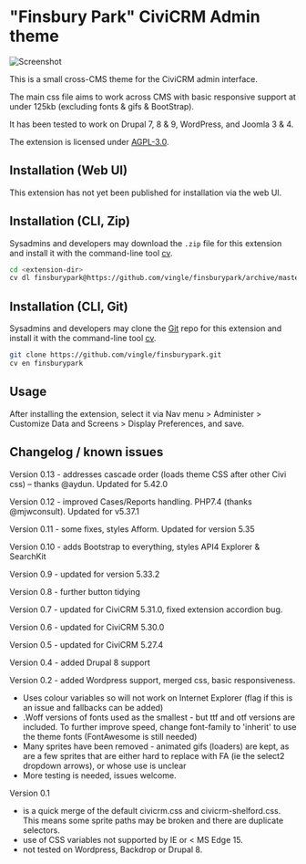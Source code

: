 # "Finsbury Park" CiviCRM Admin theme

![Screenshot](/images/screenshot.png)

This is a small cross-CMS theme for the CiviCRM admin interface. 

The main css file aims to work across CMS with basic responsive support at under 125kb (excluding fonts & gifs & BootStrap). 

It has been tested to work on Drupal 7, 8 & 9, WordPress, and Joomla 3 & 4.

The extension is licensed under [AGPL-3.0](LICENSE.txt).


## Installation (Web UI)

This extension has not yet been published for installation via the web UI.


## Installation (CLI, Zip)

Sysadmins and developers may download the `.zip` file for this extension and
install it with the command-line tool [cv](https://github.com/civicrm/cv).

```bash
cd <extension-dir>
cv dl finsburypark@https://github.com/vingle/finsburypark/archive/master.zip
```

## Installation (CLI, Git)

Sysadmins and developers may clone the [Git](https://en.wikipedia.org/wiki/Git) repo for this extension and
install it with the command-line tool [cv](https://github.com/civicrm/cv).

```bash
git clone https://github.com/vingle/finsburypark.git
cv en finsburypark
```

## Usage

After installing the extension, select it via Nav menu > Administer > Customize Data and Screens > Display Preferences, and save.


## Changelog / known issues

Version 0.13 - addresses cascade order (loads theme CSS after other Civi css) – thanks @aydun. Updated for 5.42.0

Version 0.12 - improved Cases/Reports handling. PHP7.4 (thanks @mjwconsult). Updated for v5.37.1

Version 0.11 - some fixes, styles Afform. Updated for version 5.35

Version 0.10 - adds Bootstrap to everything, styles API4 Explorer & SearchKit

Version 0.9 - updated for version 5.33.2

Version 0.8 - further button tidying

Version 0.7 - updated for CiviCRM 5.31.0, fixed extension accordion bug.

Version 0.6 - updated for CiviCRM 5.30.0

Version 0.5 - updated for CiviCRM 5.27.4

Version 0.4 - added Drupal 8 support

Version 0.2 - added Wordpress support, merged css, basic responsiveness.
- Uses colour variables so will not work on Internet Explorer (flag if this is an issue and fallbacks can be added)
- .Woff versions of fonts used as the smallest - but ttf and otf versions are included. To further improve speed, change font-family to 'inherit' to use the theme fonts (FontAwesome is still needed)
- Many sprites have been removed - animated gifs (loaders) are kept, as are a few sprites that are either hard to replace with FA (ie the select2 dropdown arrows), or whose use is unclear
- More testing is needed, issues welcome.

Version 0.1 
- is a quick merge of the default civicrm.css and civicrm-shelford.css. This means some sprite paths may be broken and there are duplicate selectors.
- use of CSS variables not supported by IE or < MS Edge 15.
- not tested on Wordpress, Backdrop or Drupal 8.
